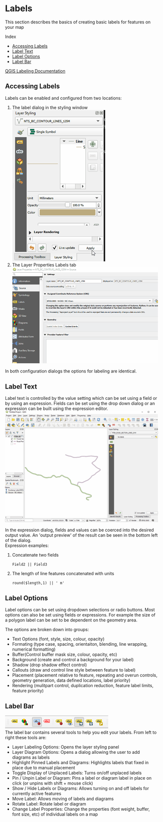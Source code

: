 # Labels

This section describes the basics of creating basic labels for features on your map

Index <br>
* [Accessing Labels](#accessing-labels)
* [Label Text](#label-text)
* [Label Options](#label-options)
* [Label Bar](#label-bar)

[QGIS Labeling Documentation](https://docs.qgis.org/testing/en/docs/user_manual/working_with_vector/vector_properties.html#labels-properties)

## Accessing Labels
Labels can be enabled and configured from two locations: 
1. The label dialog in the styling window <br>
![label-options-styling-panel-gif](../images/label-options-styling-panel.gif)
2. The Layer Properties Labels tab <br>
![label-options-layer-properties-dialog-gif](../images/label-options-layer-properties-dialog.gif)

In both configuration dialogs the options for labeling are identical.

## Label Text
Label text is controlled by the value setting which can be set using a field or by using an expression. Fields can be set using the drop down dialog or an expression can be built using the expression editor.
![label-value-expression-gif](../images/label-value-expression.gif)

In the expression dialog, fields and values can be coerced into the desired output value. An 'output preview' of the result can be seen in the bottom left of the dialog.<br>
Expression examples: <br>
1. Concatenate two fields
    ```
    Field2 || Field3
    ```
2. The length of line features concatenated with units<br>
    ```
    round($length,1) || ' m'
    ```

## Label Options
Label options can be set using dropdown selections or radio buttons. Most options can also be set using fields or expressions. For example the size of a polygon label can be set to be dependent on the geometry area.

The options are broken down into groups:
- Text Options (font, style, size, colour, opacity)
- Formating (type case, spacing, orientaiton, blending, line wrapping, numerical formatting)
- Buffer(Control buffer mask size, colour, opacity, etc)
- Background (create and control a background for your label)
- Shadow (drop shadow effect control)
- Callouts (draw and control line style between feature to label)
- Placement (placement relative to feature, repeating and overun controls, geometry generation, data defined locations, label priority)
- Rendering (mulitpart control, duplication reduction, feature label limits, feature priority)

## Label Bar 
![label-bar-image](../images/labelBar.png)<br>
The label bar contains several tools to help you edit your labels. From left to right these tools are:
- Layer Labeling Options: Opens the layer styling panel
- Layer Diagram Options: Opens a dialog allowing the user to add diagrams as labels
- Highlight Pinned Labels and Diagrams: Highlights labels that fixed in place due to manual placement
- Toggle Display of Unplaced Labels: Turns on/off unplaced labels
- Pin / Unpin Label or Diagram: Pins a label or diagram label in place on click (or unpins with shift + mouse click)
- Show / Hide Labels or Diagrams: Allows turning on and off labels for currently active features
- Move Label: Allows moving of labels and diagrams
- Rotate Label: Rotate label or diagram
- Change Label Properties: Change the properties (font weight, buffer, font size, etc) of individual labels on a map
